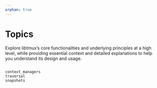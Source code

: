 ```yaml
---
orphan: true
---
```


# Topics

Explore libtmux’s core functionalities and underlying principles at a high level, while providing essential context and detailed explanations to help you understand its design and usage.

```{toctree}

context_managers
traversal
snapshots
```

